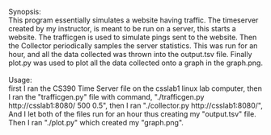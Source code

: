 Synopsis:\
This program essentially simulates a website having traffic. The timeserver created by my instructor, is meant to be run on a server, this starts a website. The trafficgen is used to simulate pings sent to the website. Then the Collector periodically samples the server statistics. This was run for an hour, and all the data collected was thrown into the output.tsv file. Finally plot.py was used to plot all the data collected onto a graph in the graph.png.\
\
Usage:\
first I ran the CS390 Time Server file on the csslab1 linux lab computer, then I ran the "trafficgen.py" file with command, "./trafficgen.py http://csslab1:8080/ 500 0.5", then I ran "./collector.py http://csslab1:8080/", And I let both of the files run for an hour thus creating my "output.tsv" file. Then I ran "./plot.py" which created my "graph.png".
